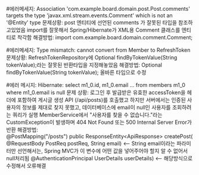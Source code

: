 
#에러메세지: 
	Association 'com.example.board.domain.post.Post.comments' targets the 	type 'javax.xml.stream.events.Comment' which is not an '@Entity' type
	문제상황: 
		post 엔티티에 선언된 comments 가 잘못된 타입을 참조하고있었음
		import를 잘못해서 Spring/Hibernate가 XML용 Comment 클래스를 엔티티로 착각함
	해결방법: 
		import com.example.board.domain.comment.Comment; 

#에러메세지:
	Type mismatch: cannot convert from Member to RefreshToken
	문제상황: 
		RefreshTokenRepository에 Optional<member> findByTokenValue(String 	tokenValue);라는 잘못된 반환타입을 지정해놓았음
	해결방법:
	 	Optional<RefreshToken> findByTokenValue(String tokenValue); 올바른 타입으로 	수정

#에러 메시지:
	Hibernate: select m1_0.id, m1_0.email ... from members m1_0 where m1_0.email is null
	문제 상황: 
		로그인 후 발급받은 유효한 accessToken을 헤더에 포함하여 게시글 생성 API (/api/posts)를 호출했고 
		하지만 서버에서는 인증된 사용자의 정보를 제대로 찾지 못했고, 데이터베이스에 email이 null인 사용자를 조회하려는 쿼리가 실행
		MemberService에서 "사용자를 찾을 수 없습니다."라는 CustomException이 발생하며 404 Not Found 또는 500 Internal Server Error가 반환
	해결방법: 	
		@PostMapping("/posts")
			public ResponseEntity<ApiResponse<Void>> createPost(
		        @RequestBody PostReq postReq,
		        String email)  <-- String email이라는 파라미터만 선언해서는, Spring MVC가 이 변수에 어떤 값을 넣어주어야 할지 알 수 없어서 null처리됨 
		        @AuthenticationPrincipal UserDetails userDetails) <-- 해당방식으로 수정해서 오류해결 
